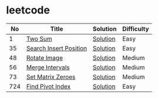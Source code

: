 # leetcode

| No | Title | Solution| Difficulty|
|----|-------|---------|-----------|
|1|[Two Sum](https://leetcode.com/problems/two-sum/)|[Solution](./algorithms/1.two-sum.md)|Easy|
|35|[Search Insert Position](https://leetcode.com/problems/search-insert-position/)|[Solution](./algorithms/35.search_insert_position.md)|Easy|
|48|[Rotate Image](https://leetcode.com/problems/rotate-image/)|[Solution](./algorithms/48.rotate_image.md)|Medium|
|56|[Merge Intervals](https://leetcode.com/problems/merge-intervals/)|[Solution](./algorithms/56.merge_intervals.md)|Medium|
|73|[Set Matrix Zeroes](https://leetcode.com/problems/set-matrix-zeroes/)|[Solution](./algorithms/73.set_matrix_zeroes.md)|Medium|
|724|[Find Pivot Index](https://leetcode.com/problems/find-pivot-index)|[Solution](./algorithms/724.find_pivot_index.md)|Easy|
